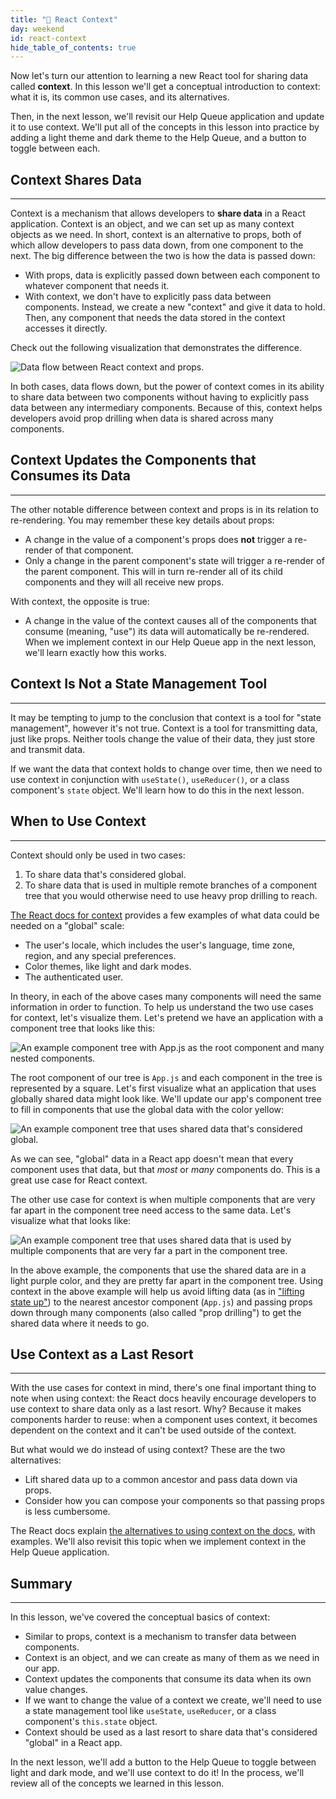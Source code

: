 ```yaml
---
title: "📓 React Context"
day: weekend
id: react-context
hide_table_of_contents: true
---
```


Now let's turn our attention to learning a new React tool for sharing data called **context**. In this lesson we'll get a conceptual introduction to context: what it is, its common use cases, and its alternatives. 

Then, in the next lesson, we'll revisit our Help Queue application and update it to use context. We'll put all of the concepts in this lesson into practice by adding a light theme and dark theme to the Help Queue, and a button to toggle between each.

## Context Shares Data
---

Context is a mechanism that allows developers to **share data** in a React application. Context is an object, and we can set up as many context objects as we need. In short, context is an alternative to props, both of which allow developers to pass data down, from one component to the next. The big difference between the two is how the data is passed down: 

* With props, data is explicitly passed down between each component to whatever component that needs it.
* With context, we don't have to explicitly pass data between components. Instead, we create a new "context" and give it data to hold. Then, any component that needs the data stored in the context accesses it directly. 

Check out the following visualization that demonstrates the difference.

![Data flow between React context and props.](https://learnhowtoprogram.s3.us-west-2.amazonaws.com/React/Week-5-React-2020/context-vs-props-data-flow.png)

In both cases, data flows down, but the power of context comes in its ability to share data between two components without having to explicitly pass data between any intermediary components. Because of this, context helps developers avoid prop drilling when data is shared across many components. 

## Context Updates the Components that Consumes its Data
---

The other notable difference between context and props is in its relation to re-rendering. You may remember these key details about props:

* A change in the value of a component's props does **not** trigger a re-render of that component. 
* Only a change in the parent component's state will trigger a re-render of the parent component. This will in turn re-render all of its child components and they will all receive new props. 

With context, the opposite is true:

* A change in the value of the context causes all of the components that consume (meaning, "use") its data will automatically be re-rendered. When we implement context in our Help Queue app in the next lesson, we'll learn exactly how this works. 

## Context Is Not a State Management Tool
--- 

It may be tempting to jump to the conclusion that context is a tool for "state management", however it's not true. Context is a tool for transmitting data, just like props. Neither tools change the value of their data, they just store and transmit data.

If we want the data that context holds to change over time, then we need to use context in conjunction with `useState()`, `useReducer()`, or a class component's `state` object. We'll learn how to do this in the next lesson.

## When to Use Context
---

Context should only be used in two cases:

1. To share data that's considered global.
2. To share data that is used in multiple remote branches of a component tree that you would otherwise need to use heavy prop drilling to reach. 

[The React docs for context](https://reactjs.org/docs/context.html) provides a few examples of what data could be needed on a "global" scale:

* The user's locale, which includes the user's language, time zone, region, and any special preferences.
* Color themes, like light and dark modes. 
* The authenticated user.

In theory, in each of the above cases many components will need the same information in order to function. To help us understand the two use cases for context, let's visualize them. Let's pretend we have an application with a component tree that looks like this:

![An example component tree with `App.js` as the root component and many nested components.](https://learnhowtoprogram.s3.us-west-2.amazonaws.com/React/Week-5-React-2020/context-application-state-1.png)

The root component of our tree is `App.js` and each component in the tree is represented by a square. Let's first visualize what an application that uses globally shared data might look like. We'll update our app's component tree to fill in components that use the global data with the color yellow:

![An example component tree that uses shared data that's considered global.](https://learnhowtoprogram.s3.us-west-2.amazonaws.com/React/Week-5-React-2020/context-application-state-2-global.png)

As we can see, "global" data in a React app doesn't mean that every component uses that data, but that _most_ or _many_ components do. This is a great use case for React context.

The other use case for context is when multiple components that are very far apart in the component tree need access to the same data. Let's visualize what that looks like: 

![An example component tree that uses shared data that is used by multiple components that are very far a part in the component tree.](https://learnhowtoprogram.s3.us-west-2.amazonaws.com/React/Week-5-React-2020/context-application-state-3-multiple-remote.png)

In the above example, the components that use the shared data are in a light purple color, and they are pretty far apart in the component tree. Using context in the above example will help us avoid lifting data (as in ["lifting state up"](https://reactjs.org/docs/lifting-state-up.html)) to the nearest ancestor component (`App.js`) and passing props down through many components (also called "prop drilling") to get the shared data where it needs to go.

## Use Context as a Last Resort
---

With the use cases for context in mind, there's one final important thing to note when using context: the React docs heavily encourage developers to use context to share data only as a last resort. Why? Because it makes components harder to reuse: when a component uses context, it becomes dependent on the context and it can't be used outside of the context. 

But what would we do instead of using context? These are the two alternatives:

* Lift shared data up to a common ancestor and pass data down via props.
* Consider how you can compose your components so that passing props is less cumbersome. 

The React docs explain [the alternatives to using context on the docs](https://reactjs.org/docs/context.html#before-you-use-context), with examples. We'll also revisit this topic when we implement context in the Help Queue application. 

## Summary
---

In this lesson, we've covered the conceptual basics of context:

* Similar to props, context is a mechanism to transfer data between components.
* Context is an object, and we can create as many of them as we need in our app.
* Context updates the components that consume its data when its own value changes.
* If we want to change the value of a context we create, we'll need to use a state management tool like `useState`, `useReducer`, or a class component's `this.state` object. 
* Context should be used as a last resort to share data that's considered "global" in a React app.

In the next lesson, we'll add a button to the Help Queue to toggle between light and dark mode, and we'll use context to do it! In the process, we'll review all of the concepts we learned in this lesson. 


